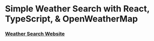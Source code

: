 # Simple Weather Search with React, TypeScript, & OpenWeatherMap

### [Weather Search Website](https://jwhite88.github.io/weatherapiproj/)